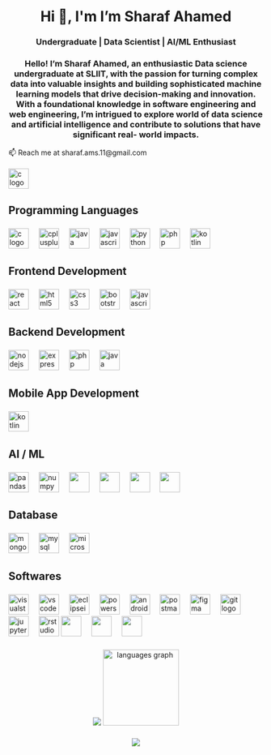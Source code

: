 
<h1 align="center">Hi 👋, I'm I’m Sharaf Ahamed</h1>
<h3 align="center">Undergraduate | Data Scientist | AI/ML Enthusiast </h3>
<h3 align="center">Hello! I’m Sharaf Ahamed, an enthusiastic Data science undergraduate at SLIIT, with the passion for turning complex data into valuable insights and building sophisticated machine learning models that drive decision-making and innovation. With a foundational knowledge in software engineering and web engineering, I’m intrigued to explore world of data science and artificial intelligence and contribute to solutions that have significant real- world impacts.
</h3>
📫 Reach me at sharaf.ams.11@gmail.com 
<br>
<br>
 <a href="https://lk.linkedin.com/in/sharaf-ahamed-596573291?original_referer"><img src="https://skillicons.dev/icons?i=linkedin" height="40" alt="c logo"  /><a/>
 

###

<h2 align="left">Programming Languages</h2>

###

<div align="left">
  <img src="https://skillicons.dev/icons?i=c" height="40" alt="c logo"  />
  <img width="12" />
  <img src="https://skillicons.dev/icons?i=cpp" height="40" alt="cplusplus logo"  />
  <img width="12" />
  <img src="https://skillicons.dev/icons?i=java" height="40" alt="java logo"  />
  <img width="12" />
  <img src="https://skillicons.dev/icons?i=js" height="40" alt="javascript logo"  />
  <img width="12" />
  <img src="https://skillicons.dev/icons?i=py" height="40" alt="python logo"  />
  <img width="12" />
  <img src="https://skillicons.dev/icons?i=php" height="40" alt="php logo"  />
 <img width="12" />
  <img src="https://skillicons.dev/icons?i=kotlin" height="40" alt="kotlin logo"  />
</div>

###

<h2 align="left">Frontend Development</h2>

###

<div align="left">
  <img src="https://skillicons.dev/icons?i=react" height="40" alt="react logo"  />
  <img width="12" />
 
  <img src="https://skillicons.dev/icons?i=html" height="40" alt="html5 logo"  />
  <img width="12" />
  <img src="https://skillicons.dev/icons?i=css" height="40" alt="css3 logo"  />
  <img width="12" />
  <img src="https://skillicons.dev/icons?i=bootstrap" height="40" alt="bootstrap logo"  />
  <img width="12" />
  <img src="https://skillicons.dev/icons?i=js" height="40" alt="javascript logo"  />
</div>

###

<h2 align="left">Backend Development</h2>

###

<div align="left">
  <img src="https://skillicons.dev/icons?i=nodejs" height="40" alt="nodejs logo"  />
  <img width="12" />
  <img src="https://skillicons.dev/icons?i=express" height="40" alt="express logo"  />
  
   <img width="12" />
  <img src="https://skillicons.dev/icons?i=php" height="40" alt="php logo"  />
    <img width="12" />
  <img src="https://skillicons.dev/icons?i=java" height="40" alt="java logo"  />
 
 
          
          

</div>

###

<h2 align="left">Mobile App Development</h2>

###

<div align="left">
  <img src="https://skillicons.dev/icons?i=kotlin" height="40" alt="kotlin logo"  />
  <img width="12" />
</div>

###

<h2 align="left">AI / ML</h2>

###

<div align="left">
    <img src="https://img.shields.io/badge/pandas-150458?logo=pandas&logoColor=white&style=for-the-badge" height="40" alt="pandas logo"  />
  <img width="12" />
  <img src="https://cdn.jsdelivr.net/gh/devicons/devicon/icons/numpy/numpy-original.svg" height="40" alt="numpy logo"  />
  <img width="12" />
   <img  src="https://cdn.jsdelivr.net/gh/devicons/devicon@latest/icons/keras/keras-original.svg" width="40px" />
<img width="12" />
  <img width="40px" src="https://cdn.jsdelivr.net/gh/devicons/devicon@latest/icons/scikitlearn/scikitlearn-original.svg" />
<img width="12" />
  <img width="40px" src="https://seaborn.pydata.org/_static/logo-wide-lightbg.svg" />      
<img width="12" />
<img width="40px" src="https://cdn.jsdelivr.net/gh/devicons/devicon@latest/icons/flask/flask-original.svg" />    
<img width="12" />
   

</div>

###

<h2 align="left">Database</h2>

###

<div align="left">
  <img src="https://skillicons.dev/icons?i=mongodb" height="40" alt="mongodb logo"  />
  <img width="12" />
  <img src="https://skillicons.dev/icons?i=mysql" height="40" alt="mysql logo"  />
  <img width="12" />
  <img src="https://cdn.jsdelivr.net/gh/devicons/devicon/icons/microsoftsqlserver/microsoftsqlserver-plain.svg" height="40" alt="microsoftsqlserver logo"  />

  <img width="12" />
  
  
</div>

###


<h2 align="left">Softwares</h2>

###

<div align="left">
  <img src="https://skillicons.dev/icons?i=visualstudio" height="40" alt="visualstudio logo"  />
  <img width="12" />
  <img src="https://skillicons.dev/icons?i=vscode" height="40" alt="vscode logo"  />
  <img width="12" />
  <img src="https://skillicons.dev/icons?i=eclipse" height="40" alt="eclipseide logo"  />
  <img width="12" />
  <img src="https://skillicons.dev/icons?i=powershell" height="40" alt="powershell logo"  />
  <img width="12" />
  <img src="https://skillicons.dev/icons?i=androidstudio" height="40" alt="androidstudio logo"  />
  <img width="12" />
  <img src="https://skillicons.dev/icons?i=postman" height="40" alt="postman logo"  />
  <img width="12" />
  <img src="https://skillicons.dev/icons?i=figma" height="40" alt="figma logo"  />
  <img width="12" />
  <img src="https://skillicons.dev/icons?i=git" height="40" alt="git logo"  />
  <img width="12" />
  <img src="https://cdn.simpleicons.org/jupyter/F37626" height="40" alt="jupyter logo"  />
  <img width="12" />
  <img src="https://cdn.simpleicons.org/rstudioide/75AADB" height="40" alt="rstudio logo" />

<img width="40px" src="https://cdn.jsdelivr.net/gh/devicons/devicon@latest/icons/mongodb/mongodb-original.svg" />
<img width="12" />

<img width="40px" src="https://cdn.jsdelivr.net/gh/devicons/devicon@latest/icons/git/git-original.svg" />
<img width="12" />
<img width="40px" src="https://cdn.jsdelivr.net/gh/devicons/devicon@latest/icons/github/github-original.svg" />
<img width="12" />



</div>

###

<div align="center">
  <img src="https://github-readme-stats.vercel.app/api?username=sharaf-ahmd&count_private=true&show_icons=true&theme=dracula&cache_seconds=1800" />
  <img src="https://github-readme-stats.vercel.app/api/top-langs?username=sharaf-ahmd&locale=en&hide_title=false&layout=compact&card_width=320&langs_count=5&theme=dracula&hide_border=false&order=2" height="150" alt="languages graph"  />
</div>

###

<div align="center">
  <img src="https://profile-counter.glitch.me/sharaf-ahmd/count.svg?" />
</div>

###

